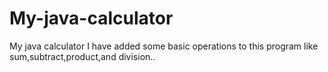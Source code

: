 # My-java-calculator
My java calculator
I have added some basic operations to this program like sum,subtract,product,and division..

